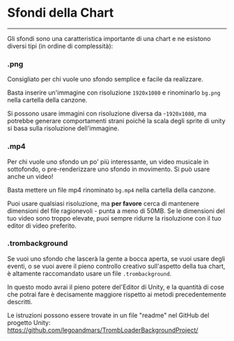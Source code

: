 # Sfondi della Chart
---

Gli sfondi sono una caratteristica importante di una chart e ne esistono diversi tipi (in ordine di complessità):

### .png

Consigliato per chi vuole uno sfondo semplice e facile da realizzare.

Basta inserire un'immagine con risoluzione `1920x1080` e rinominarlo `bg.png` nella cartella della canzone.

Si possono usare immagini con risoluzione diversa da -`1920x1080`, ma potrebbe generare comportamenti strani poiché la scala degli sprite di unity si basa sulla risoluzione dell'immagine.

### .mp4

Per chi vuole uno sfondo un po' più interessante, un video musicale in sottofondo, o pre-renderizzare uno sfondo in movimento. Si può usare anche un video!

Basta mettere un file mp4 rinominato `bg.mp4` nella cartella della canzone.

Puoi usare qualsiasi risoluzione, ma **per favore** cerca di mantenere dimensioni del file ragionevoli - punta a meno di 50MB. Se le dimensioni del tuo video sono troppo elevate, puoi sempre ridurre la risoluzione con il tuo editor di video preferito.

### .trombackground

Se vuoi uno sfondo che lascerà la gente a bocca aperta, se vuoi usare degli eventi, o se vuoi avere il pieno controllo creativo sull'aspetto della tua chart, è altamente raccomandato usare un file `.trombackground`.

In questo modo avrai il pieno potere del'Editor di Unity, e la quantità di cose che potrai fare è decisamente maggiore rispetto ai metodi precedentemente descritti.

Le istruzioni possono essere trovate in un file "readme" nel GitHub del progetto Unity: <https://github.com/legoandmars/TrombLoaderBackgroundProject/>